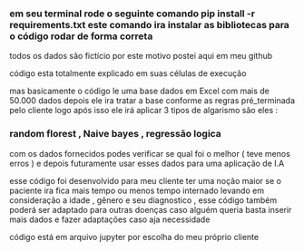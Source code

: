 ### em seu terminal rode o seguinte comando pip install -r requirements.txt este comando ira instalar as bibliotecas para o código rodar de forma correta ###

todos os dados são fictício por este motivo postei aqui em meu github

código esta totalmente explicado em suas células de execução 

mas basicamente o código le uma base dados em Excel com mais de 50.000 dados depois ele ira tratar a base conforme as regras pré_terminada pelo cliente logo após isso ele irá aplicar 3 tipos de algarismo são eles :

### random florest , Naive bayes , regressão logica ### 

com os dados fornecidos podes verificar se qual foi o melhor ( teve menos erros ) e depois futuramente usar esses dados para uma aplicação de I.A 

esse código foi desenvolvido para meu cliente ter uma noção maior se o paciente ira fica mais tempo ou menos tempo internado levando em consideração a idade , gênero e seu diagnostico , esse código também poderá ser adaptado para outras doenças caso alguém queria basta inserir mais dados e fazer adaptações caso aja necessidade 

código está em arquivo jupyter por escolha do meu próprio cliente 